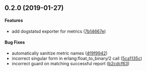 <a name="0.2.0"></a>
## 0.2.0 (2019-01-27)


#### Features

*   add dogstatsd exporter for metrics ([7b14667e](7b14667e))

#### Bug Fixes

*   automatically sanitize metric names ([4f9f9942](4f9f9942))
*   incorrect singular form in erlang:float_to_binary/2 call ([5ca1135c](5ca1135c))
*   incorrect guard on matching successful report ([b2cdcf63](b2cdcf63))
